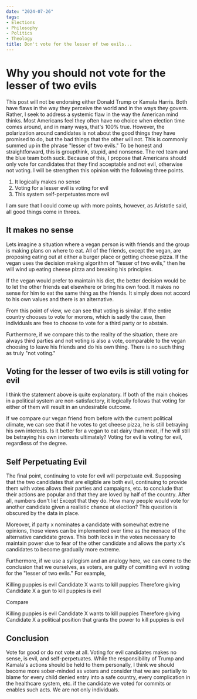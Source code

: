 ```yaml
---
date: "2024-07-26"
tags:
- Elections
- Philosophy
- Politics
- Theology 
title: Don't vote for the lesser of two evils...
---
```


# Why you should not vote for the lesser of two evils 

This post will not be endorsing either Donald Trump or Kamala Harris. Both have flaws in the way they perceive the world and in the ways they govern. Rather, I seek to address a systemic flaw in the way the American mind thinks. 
Most Americans feel they often have no choice when election time comes around, and in many ways, that's 100% true. However, the polarization around candidates is not about the good things they have promised to do, but the bad things that the other will not. This is commonly summed up in the phrase "lesser of two evils." 
To be honest and straightforward, this is groupthink, stupid, and nonsense. The red team and the blue team both suck. Because of this, I propose that Americans should only vote for candidates that they find acceptable and not evil, otherwise not voting. I will be strengthen this opinion with the following three points. 

1. It logically makes no sense
2. Voting for a lesser evil is voting for evil 
3. This system self-perpetuates more evil 

I am sure that I could come up with more points, however, as Aristotle said, all good things come in threes. 

## It makes no sense 

Lets imagine a situation where a vegan person is with friends and the group is making plans on where to eat. All of the friends, except the vegan, are proposing eating out at either a burger place or getting cheese pizza. If the vegan uses the decision making algorithm of "lesser of two evils," then he will wind up eating cheese pizza and breaking his principles. 

If the vegan would prefer to maintain his diet, the better decision would be to let the other friends eat elsewhere or bring his own food. It makes no sense for him to eat the same thing as the friends. It simply does not accord to his own values and there is an alternative. 

From this point of view, we can see that voting is similar. If the entire country chooses to vote for morons, which is sadly the case, then individuals are free to choose to vote for a third party or to abstain. 

Furthermore, if we compare this to the reality of the situation, there are always third parties and not voting is also a vote, comparable to the vegan choosing to leave his friends and do his own thing. There is no such thing as truly "not voting." 

## Voting for the lesser of two evils is still voting for evil 

I think the statement above is quite explanatory. If both of the main choices in a political system are non-satisfactory, it logically follows that voting for either of them will result in an undesirable outcome. 

If we compare our vegan friend from before with the current political climate, we can see that if he votes to get cheese pizza, he is still betraying his own interests. Is it better for a vegan to eat dairy than meat, if he will still be betraying his own interests ultimately? Voting for evil is voting for evil, regardless of the degree. 


## Self Perpetuating Evil 

The final point, continuing to vote for evil will perpetuate evil. Supposing that the two candidates that are eligible are both evil, continuing to provide them with votes allows their parties and campaigns, etc. to conclude that their actions are popular and that they are loved by half of the country. After all, numbers don't lie! Except that they do. How many people would vote for another candidate given a realistic chance at election? This question is obscured by the data in place. 

Moreover, if party x nominates a candidate with somewhat extreme opinions, those views can be implemented over time as the menace of the alternative candidate grows. This both locks in the votes necessary to maintain power due to fear of the other candidate and allows the party x's candidates to become gradually more extreme.  

Furthermore, if we use a syllogism and an analogy here, we can come to the conclusion that we ourselves, as voters, are guilty of comitting evil in voting for the "lesser of two evils." For example, 

Killing puppies is evil 
Candidate X wants to kill puppies 
Therefore giving Candidate X a gun to kill puppies is evil 

Compare 

Killing puppies is evil
Candidate X wants to kill puppies 
Therefore giving Candidate X a political position that grants the power to kill puppies is evil 

## Conclusion 

Vote for good or do not vote at all. Voting for evil candidates makes no sense, is evil, and self-perpetuates. 
While the responsibility of Trump and Kamala's actions should be held to them personally, I think we should become more sober-minded as voters and consider that we are partially to blame for every child denied entry into a safe country, every complication in the healthcare system, etc. if the candidate we voted for commits or enables such acts. We are not only individuals. 